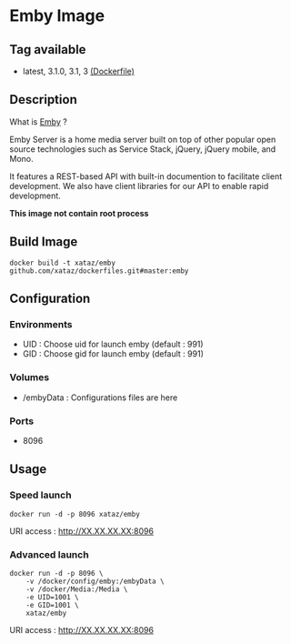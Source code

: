 # Emby Image

## Tag available
* latest, 3.1.0, 3.1, 3 [(Dockerfile)](https://github.com/xataz/dockerfiles/blob/master/emby/Dockerfile)

## Description
What is [Emby](https://github.com/MediaBrowser/Emby) ?

Emby Server is a home media server built on top of other popular open source technologies such as Service Stack, jQuery, jQuery mobile, and Mono.

It features a REST-based API with built-in documention to facilitate client development. We also have client libraries for our API to enable rapid development. 

**This image not contain root process**

## Build Image

```shell
docker build -t xataz/emby github.com/xataz/dockerfiles.git#master:emby
```

## Configuration
### Environments
* UID : Choose uid for launch emby (default : 991)
* GID : Choose gid for launch emby (default : 991)

### Volumes
* /embyData : Configurations files are here

### Ports
* 8096

## Usage
### Speed launch
```shell
docker run -d -p 8096 xataz/emby
```
URI access : http://XX.XX.XX.XX:8096

### Advanced launch
```shell
docker run -d -p 8096 \
	-v /docker/config/emby:/embyData \
	-v /docker/Media:/Media \
	-e UID=1001 \
	-e GID=1001 \
	xataz/emby
```
URI access : http://XX.XX.XX.XX:8096
